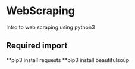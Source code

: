 # WebScraping
Intro to web scraping using python3

## Required import
**pip3 install requests
**pip3 install beautifulsoup
